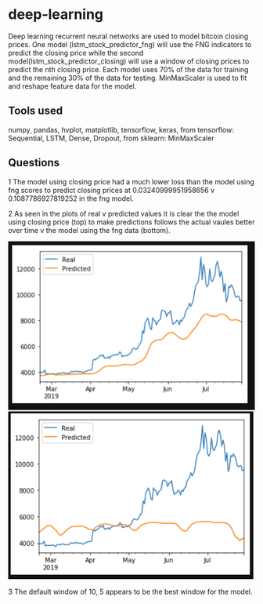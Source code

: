 # deep-learning

Deep learning recurrent neural networks are used to model bitcoin closing prices. One model (lstm_stock_predictor_fng) will use the FNG indicators to predict the closing price while the second model(lstm_stock_predictor_closing) will use a window of closing prices to predict the nth closing price. Each model uses 70% of the data for training and the remaining 30% of the data for testing. MinMaxScaler is used to fit and reshape feature data for the model.

## Tools used

numpy, pandas, hvplot, matplotlib, tensorflow, keras, from tensorflow: Sequential, LSTM, Dense, Dropout, from sklearn: MinMaxScaler

## Questions

1 The model using closing price had a much lower loss than the model using fng scores to predict closing prices at 0.03240999951958656 v 0.1087786927819252 in the fng model.

2 As seen in the plots of real v predicted values it is clear the the model using closing price (top) to make predictions follows the actual vaules better over time v the model using the fng data (bottom).

![closing_plt.PNG](https://github.com/AndreasC93/deep-learning/blob/main/Master/Images/closing_plt.PNG?raw=true)
![fng_plt.PNG](https://github.com/AndreasC93/deep-learning/blob/main/Master/Images/fng_plt.PNG?raw=true)

3 The default window of 10, 5 appears to be the best window for the model. 
